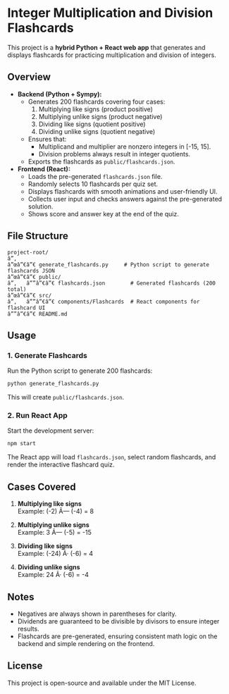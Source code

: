 # Integer Multiplication and Division Flashcards

This project is a **hybrid Python + React web app** that generates and
displays flashcards for practicing multiplication and division of
integers.

## Overview

-   **Backend (Python + Sympy):**
    -   Generates 200 flashcards covering four cases:
        1.  Multiplying like signs (product positive)
        2.  Multiplying unlike signs (product negative)
        3.  Dividing like signs (quotient positive)
        4.  Dividing unlike signs (quotient negative)
    -   Ensures that:
        -   Multiplicand and multiplier are nonzero integers in \[-15,
            15\].
        -   Division problems always result in integer quotients.
    -   Exports the flashcards as `public/flashcards.json`.
-   **Frontend (React):**
    -   Loads the pre-generated `flashcards.json` file.
    -   Randomly selects 10 flashcards per quiz set.
    -   Displays flashcards with smooth animations and user-friendly UI.
    -   Collects user input and checks answers against the pre-generated
        solution.
    -   Shows score and answer key at the end of the quiz.

## File Structure

    project-root/
    â”‚
    â”œâ”€â”€ generate_flashcards.py     # Python script to generate flashcards JSON
    â”œâ”€â”€ public/
    â”‚   â””â”€â”€ flashcards.json        # Generated flashcards (200 total)
    â”œâ”€â”€ src/
    â”‚   â””â”€â”€ components/Flashcards  # React components for flashcard UI
    â””â”€â”€ README.md

## Usage

### 1. Generate Flashcards

Run the Python script to generate 200 flashcards:

``` bash
python generate_flashcards.py
```

This will create `public/flashcards.json`.

### 2. Run React App

Start the development server:

``` bash
npm start
```

The React app will load `flashcards.json`, select random flashcards, and
render the interactive flashcard quiz.

## Cases Covered

1.  **Multiplying like signs**\
    Example: (-2) Ã— (-4) = 8

2.  **Multiplying unlike signs**\
    Example: 3 Ã— (-5) = -15

3.  **Dividing like signs**\
    Example: (-24) Ã· (-6) = 4

4.  **Dividing unlike signs**\
    Example: 24 Ã· (-6) = -4

## Notes

-   Negatives are always shown in parentheses for clarity.
-   Dividends are guaranteed to be divisible by divisors to ensure
    integer results.
-   Flashcards are pre-generated, ensuring consistent math logic on the
    backend and simple rendering on the frontend.

## License

This project is open-source and available under the MIT License.
